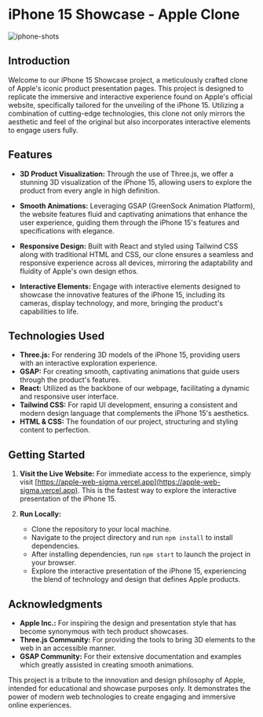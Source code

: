 # iPhone 15 Showcase - Apple Clone

![iphone-shots](https://github.com/miguelrodriguezp99/apple-web/assets/72866796/fae92f57-ff15-412f-968b-da74f7bac433)

## Introduction

Welcome to our iPhone 15 Showcase project, a meticulously crafted clone of Apple's iconic product presentation pages. This project is designed to replicate the immersive and interactive experience found on Apple's official website, specifically tailored for the unveiling of the iPhone 15. Utilizing a combination of cutting-edge technologies, this clone not only mirrors the aesthetic and feel of the original but also incorporates interactive elements to engage users fully.

## Features

- **3D Product Visualization:** Through the use of Three.js, we offer a stunning 3D visualization of the iPhone 15, allowing users to explore the product from every angle in high definition.

- **Smooth Animations:** Leveraging GSAP (GreenSock Animation Platform), the website features fluid and captivating animations that enhance the user experience, guiding them through the iPhone 15's features and specifications with elegance.

- **Responsive Design:** Built with React and styled using Tailwind CSS along with traditional HTML and CSS, our clone ensures a seamless and responsive experience across all devices, mirroring the adaptability and fluidity of Apple's own design ethos.

- **Interactive Elements:** Engage with interactive elements designed to showcase the innovative features of the iPhone 15, including its cameras, display technology, and more, bringing the product's capabilities to life.

## Technologies Used

- **Three.js:** For rendering 3D models of the iPhone 15, providing users with an interactive exploration experience.
- **GSAP:** For creating smooth, captivating animations that guide users through the product's features.
- **React:** Utilized as the backbone of our webpage, facilitating a dynamic and responsive user interface.
- **Tailwind CSS:** For rapid UI development, ensuring a consistent and modern design language that complements the iPhone 15's aesthetics.
- **HTML & CSS:** The foundation of our project, structuring and styling content to perfection.

## Getting Started

1. **Visit the Live Website:** For immediate access to the experience, simply visit [https://apple-web-sigma.vercel.app](https://apple-web-sigma.vercel.app). This is the fastest way to explore the interactive presentation of the iPhone 15.

2. **Run Locally:**
    - Clone the repository to your local machine.
    - Navigate to the project directory and run `npm install` to install dependencies.
    - After installing dependencies, run `npm start` to launch the project in your browser.
    - Explore the interactive presentation of the iPhone 15, experiencing the blend of technology and design that defines Apple products.


## Acknowledgments

- **Apple Inc.:** For inspiring the design and presentation style that has become synonymous with tech product showcases.
- **Three.js Community:** For providing the tools to bring 3D elements to the web in an accessible manner.
- **GSAP Community:** For their extensive documentation and examples which greatly assisted in creating smooth animations.

This project is a tribute to the innovation and design philosophy of Apple, intended for educational and showcase purposes only. It demonstrates the power of modern web technologies to create engaging and immersive online experiences.
